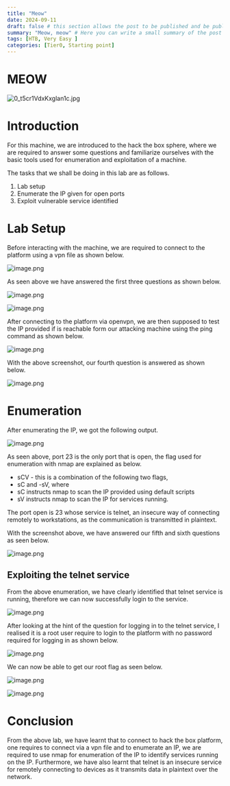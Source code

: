 ```yaml
---
title: "Meow"
date: 2024-09-11
draft: false # this section allows the post to be published and be public, is it is set to true the post will not be published.
summary: "Meow, meow" # Here you can write a small summary of the post if needed
tags: [HTB, Very Easy ]
categories: [Tier0, Starting point]
---
```

# MEOW


![0_t5cr1VdxKxglan1c.jpg](0_t5cr1VdxKxglan1c.jpg)

# Introduction

For this machine, we are introduced to the hack the box sphere, where we are required to answer some questions and familiarize ourselves with the basic tools used for enumeration and exploitation of a machine.

The tasks that we shall be doing in this lab are as follows.

1. Lab setup
2. Enumerate the IP given for open ports
3. Exploit vulnerable service identified

# Lab Setup

Before interacting with the machine, we are required to connect to the platform using a vpn file as shown below.

![image.png](image.png)

As seen above we have answered the first three questions as shown below.

![image.png](image%201.png)

![image.png](image%202.png)

After connecting to the platform via openvpn, we are then supposed to test the IP provided if is reachable form our attacking machine using the ping command as shown below.

![image.png](image%203.png)

With the above screenshot, our fourth question is answered as shown below.

![image.png](image%204.png)

# Enumeration

After enumerating the IP, we got the following output.

![image.png](image%205.png)

As seen above, port 23 is the only port that is open, the flag used for enumeration with nmap are explained as below.

- sCV - this is a combination of the following two flags,
- sC and -sV, where
- sC instructs nmap to scan the IP provided using default scripts
- sV instructs nmap to scan the IP for services running.

The port open is 23 whose service is telnet, an insecure way of connecting remotely to workstations, as the communication is transmitted in plaintext.

With the screenshot above, we have answered our fifth and sixth questions as seen below.

![image.png](image%206.png)

## Exploiting the telnet service

From the above enumeration, we have clearly identified that telnet service is running, therefore we can now successfully login to the service.

![image.png](image%207.png)

After looking at the hint of the question for logging in to the telnet service, I realised it is a root user require to login to the platform with no password required for logging in as shown below.

![image.png](image%208.png)

We can now be able to get our root flag as seen below.

![image.png](image%209.png)

![image.png](image%2010.png)

# Conclusion

From the above lab, we have learnt that to connect to hack the box platform, one requires to connect via a vpn file and to enumerate an IP, we are required to use nmap for enumeration of the IP to identify services running on the IP. Furthermore, we have also learnt that telnet is an insecure service for remotely connecting to devices as it transmits data in plaintext over the network.
